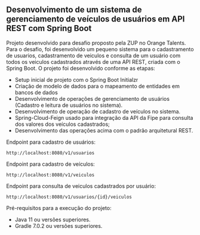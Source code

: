 <h2>Desenvolvimento de um sistema de gerenciamento de veículos de usuários em API REST com Spring Boot</h2>

Projeto desenvolvido para desafio proposto pela ZUP no Orange Talents. Para o desafio, foi desenvolvido um pequeno sistema para o cadastramento de usuarios, 
cadastramento de veiculos e consulta de um usuário com todos os veiculos cadastrados através de uma API REST, criada com o Spring Boot.
O projeto foi desenvolvido conforme as etapas:

* Setup inicial de projeto com o Spring Boot Initialzr
* Criação de modelo de dados para o mapeamento de entidades em bancos de dados
* Desenvolvimento de operações de gerenciamento de usuários (Cadastro e leitura de usuários no sistema).
* Desenvolvimento de operação de cadastro de veículos no sistema.
* Spring-Cloud-Feign usado para integração da API da Fipe para consulta dos valores dos veículos cadastrados;
* Desenvolvimento das operações acima com o padrão arquitetural REST.

Endpoint para cadastro de usuários:
```
http://localhost:8080/v1/usuarios
```

Endpoint para cadastro de veículos:
```
http://localhost:8080/v1/veiculos
```

Endpoint para consulta de veiculos cadastrados por usuário:
```
http://localhost:8080/v1/usuarios/{id}/veiculos
```


Pré-requisitos para a execução do projeto:

* Java 11 ou versões superiores.
* Gradle 7.0.2 ou versões superiores.
